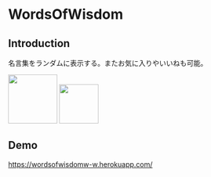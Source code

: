 WordsOfWisdom
====

## Introduction
名言集をランダムに表示する。またお気に入りやいいねも可能。

<img src="https://user-images.githubusercontent.com/866021/51577152-34ec3d00-1efc-11e9-89d4-94b27181c7b2.png" width="100px">

<img src="https://jp.vuejs.org/images/logo.png" width="80px">

## Demo
https://wordsofwisdomw-w.herokuapp.com/
